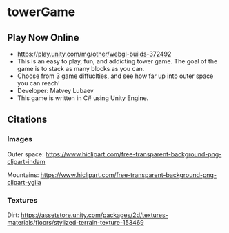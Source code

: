 # towerGame

## Play Now Online
- https://play.unity.com/mg/other/webgl-builds-372492
- This is an easy to play, fun, and addicting tower game. The goal of the game is to stack as many blocks as you can.
- Choose from 3 game diffuclties, and see how far up into outer space you can reach!
- Developer: Matvey Lubaev
- This game is written in C# using Unity Engine.

## Citations

### Images
Outer space: 
https://www.hiclipart.com/free-transparent-background-png-clipart-indam

Mountains:
https://www.hiclipart.com/free-transparent-background-png-clipart-ygiia

### Textures
Dirt:
https://assetstore.unity.com/packages/2d/textures-materials/floors/stylized-terrain-texture-153469